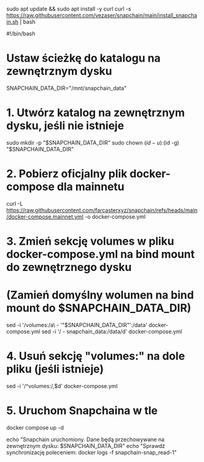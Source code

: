 sudo apt update && sudo apt install -y curl
curl -s https://raw.githubusercontent.com/vezaser/snapchain/main/install_snapchain.sh | bash



#!/bin/bash

# Ustaw ścieżkę do katalogu na zewnętrznym dysku
SNAPCHAIN_DATA_DIR="/mnt/snapchain_data"

# 1. Utwórz katalog na zewnętrznym dysku, jeśli nie istnieje
sudo mkdir -p "$SNAPCHAIN_DATA_DIR"
sudo chown $(id -u):$(id -g) "$SNAPCHAIN_DATA_DIR"

# 2. Pobierz oficjalny plik docker-compose dla mainnetu
curl -L https://raw.githubusercontent.com/farcasterxyz/snapchain/refs/heads/main/docker-compose.mainnet.yml -o docker-compose.yml

# 3. Zmień sekcję volumes w pliku docker-compose.yml na bind mount do zewnętrznego dysku
# (Zamień domyślny wolumen na bind mount do $SNAPCHAIN_DATA_DIR)
sed -i '/volumes:/a\      - '"$SNAPCHAIN_DATA_DIR"':/data' docker-compose.yml
sed -i '/      - snapchain_data:\/data/d' docker-compose.yml

# 4. Usuń sekcję "volumes:" na dole pliku (jeśli istnieje)
sed -i '/^volumes:/,$d' docker-compose.yml

# 5. Uruchom Snapchaina w tle
docker compose up -d

echo "Snapchain uruchomiony. Dane będą przechowywane na zewnętrznym dysku: $SNAPCHAIN_DATA_DIR"
echo "Sprawdź synchronizację poleceniem: docker logs -f snapchain-snap_read-1"
